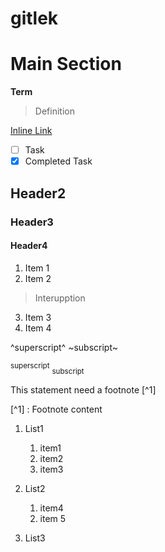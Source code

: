 # gitlek
# Main Section
**Term**
>Definition

[Inline Link](https://www.google.com/)
- [ ] Task
- [x] Completed Task

## Header2
### Header3
#### Header4

1. Item 1
2. Item 2
> Interupption
3. Item 3
4. Item 4

^superscript^ 
~subscript~

<sup>superscript</sup>
<sub>subscript</sub>

This statement need a footnote [^1]

[^1] : Footnote content

1. List1
    1. item1
    2. item2
    3. item3

2. List2
    1. item4
    2. item 5
3. List3
